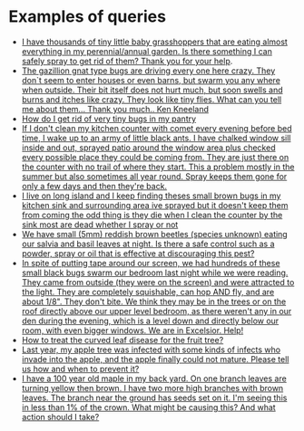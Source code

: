 # Examples of queries
 
- [I have thousands of tiny little baby grasshoppers that are eating almost everything in my perennial/annual garden. Is there something I can safely spray to get rid of them? Thank you for your help](https://ask2.extension.org/kb/faq.php?id=193464).
- [The gazillion gnat  type bugs are driving every one here crazy. They don`t seem to enter houses or even barns, but swarm you any where when outside. Their bit itself does not hurt much, but soon swells and burns and itches like crazy. They look like tiny flies. What can you tell me about them... Thank you much.. Ken Kneeland](https://ask2.extension.org/kb/faq.php?id=250523)
- [How do I get rid of very tiny bugs in my pantry](https://ask2.extension.org/kb/faq.php?id=507861)
- [If I don't clean my kitchen counter with comet every evening before bed time, I wake up to an  army of little black ants. I have chalked window sill inside and out, sprayed patio around the window area plus checked every possible place they could be coming from. They are just there on the counter with no trail of where they start. This a problem mostly in the summer but also sometimes all year round. Spray keeps them gone for only a few days and then they're back.](https://ask2.extension.org/kb/faq.php?id=217813)
- [I live on long island and I keep finding theses small brown bugs in my kitchen sink and surrounding area ive sprayed but it doesn't keep them from coming the odd thing is they die when I clean the counter by the sink most are dead whether I spray or not](https://ask2.extension.org/kb/faq.php?id=471451)
- [We have small (5mm) reddish brown beetles (species unknown) eating our salvia and basil leaves at night. Is there a safe control such as a powder, spray or oil that is effective at discouraging this pest?](https://ask2.extension.org/kb/faq.php?id=760279)
- [In spite of putting tape around our screen, we had hundreds of these small black bugs swarm our bedroom last night while we were reading. They came from outside (they were on the screen) and were attracted to the light. They are completely squishable, can hop AND fly, and are about 1/8". They don't bite. We think they may be in the trees or on the roof directly above our upper level bedroom, as there weren't any in our den during the evening, which is a level down and directly below our room, with even bigger windows. We are in Excelsior. Help!](https://ask2.extension.org/kb/faq.php?id=413736)
- [How to treat the curved leaf disease for the fruit tree?](https://ask2.extension.org/kb/faq.php?&a=search&q=pest&p=7)
- [Last year, my apple tree was infected with some kinds of infects who invade into the apple, and the apple finally could not mature. Please tell us how and when to prevent it?](https://ask2.extension.org/kb/faq.php?&a=search&q=pest&p=7)
- [I have a 100 year old maple in my back yard. On one branch leaves are turning yellow then brown. I have two more high branches with brown leaves. The branch near the ground has seeds set on it. I'm seeing this in less than 1% of the crown. What might be causing this? And what action should I take?](https://ask2.extension.org/kb/faq.php?id=572947)